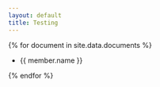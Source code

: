 ```yaml
---
layout: default
title: Testing
---
```


{% for document in site.data.documents %}

- {{ member.name }}

{% endfor %}
